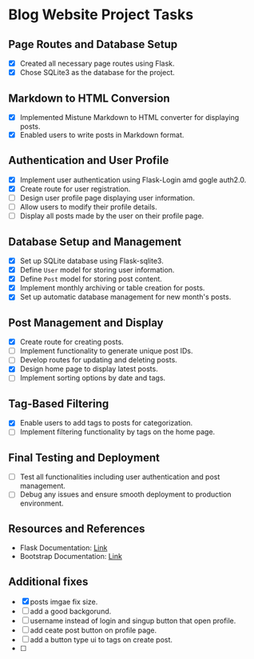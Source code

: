 # Blog Website Project Tasks


## Page Routes and Database Setup
- [x] Created all necessary page routes using Flask.
- [x] Chose SQLite3 as the database for the project.

## Markdown to HTML Conversion
- [x] Implemented Mistune Markdown to HTML converter for displaying posts.
- [x] Enabled users to write posts in Markdown format.

## Authentication and User Profile
- [x] Implement user authentication using Flask-Login amd gogle auth2.0.
- [x] Create route for user registration.
- [ ] Design user profile page displaying user information.
- [ ] Allow users to modify their profile details.
- [ ] Display all posts made by the user on their profile page.

## Database Setup and Management
- [x] Set up SQLite database using Flask-sqlite3.
- [x] Define `User` model for storing user information.
- [x] Define `Post` model for storing post content.
- [x] Implement monthly archiving or table creation for posts.
- [x] Set up automatic database management for new month's posts.

## Post Management and Display
- [x] Create route for creating posts.
- [ ] Implement functionality to generate unique post IDs.
- [ ] Develop routes for updating and deleting posts.
- [x] Design home page to display latest posts.
- [ ] Implement sorting options by date and tags.

## Tag-Based Filtering
- [x] Enable users to add tags to posts for categorization.
- [ ] Implement filtering functionality by tags on the home page.

## Final Testing and Deployment
- [ ] Test all functionalities including user authentication and post management.
- [ ] Debug any issues and ensure smooth deployment to production environment.

## Resources and References
- Flask Documentation: [Link](https://flask.palletsprojects.com/)
- Bootstrap Documentation: [Link](https://getbootstrap.com/)


## Additional fixes
- [x] posts imgae fix size.
- [ ] add a good backgorund.
- [ ] username instead of login and singup button that open profile.
- [ ] add ceate post button on profile page.
- [ ] add a button type ui to tags on create post.
- [ ] 

<!-- ![Alt text](https://www.simplilearn.com/ice9/free_resources_article_thumb/what_is_image_Processing.jpg "Optional title")

![Alt text](https://h5p.org/sites/default/files/h5p/content/1209180/images/file-6113d5f8845dc.jpeg "Optional title")


```python
def greet(name): 
    print(f"Hello, {name}!") 
greet("World")
``` -->


